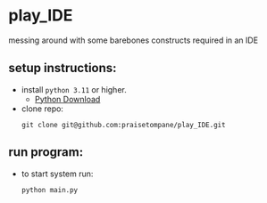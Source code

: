 # play_IDE
messing around with some barebones constructs required in an IDE

## setup instructions:
- install `python 3.11` or higher.
    - [Python Download](https://www.python.org/downloads/)
- clone repo: 
    ```shell
    git clone git@github.com:praisetompane/play_IDE.git
    ```
## run program:

- to start system run:
    ```shell
    python main.py
    ```